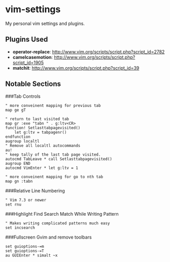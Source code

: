 vim-settings
============

My personal vim settings and plugins.

Plugins Used
------------

* **operator-replace**: http://www.vim.org/scripts/script.php?script_id=2782
* **camelcasemotion**: http://www.vim.org/scripts/script.php?script_id=1905
* **matchit**: http://www.vim.org/scripts/script.php?script_id=39

Notable Sections
----------------

###Tab Controls
  
    " more conveinent mapping for previous tab
    map ge gT
  
    " return to last visited tab
    map gr :exe "tabn " . g:ltv<CR>
    function! Setlasttabpagevisited()
        let g:ltv = tabpagenr()
    endfunction
    augroup localtl
    " Remove all localtl autocommands
    au!
    " keep tally of the last tab page visited.
    autocmd TabLeave * call Setlasttabpagevisited()
    augroup END
    autocmd VimEnter * let g:ltv = 1
  
    " more conveinent mapping for go to nth tab
    map gn :tabn
  
  
###Relative Line Numbering
  
    " Vim 7.3 or newer
    set rnu
  

###Highlight Find Search Match While Writing Pattern

    " Makes writing complicated patterns much easy
    set incsearch
  
  
###Fullscreen Gvim and remove toolbars

    set guioptions-=m
    set guioptions-=T
    au GUIEnter * simalt ~x
